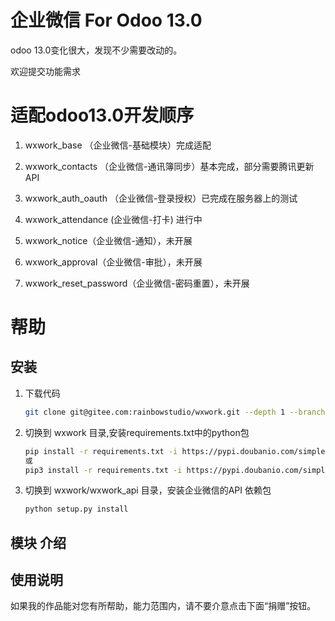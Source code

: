 # 企业微信 For Odoo 13.0
odoo 13.0变化很大，发现不少需要改动的。

欢迎提交功能需求

# 适配odoo13.0开发顺序

1. wxwork_base （企业微信-基础模块）完成适配

2. wxwork_contacts （企业微信-通讯簿同步）基本完成，部分需要腾讯更新API
        
3. wxwork_auth_oauth （企业微信-登录授权）已完成在服务器上的测试

4. wxwork_attendance (企业微信-打卡) 进行中

5. wxwork_notice（企业微信-通知），未开展

6. wxwork_approval（企业微信-审批），未开展

7. wxwork_reset_password（企业微信-密码重置），未开展

# 帮助

## 安装
1. 下载代码
    ```bash
    git clone git@gitee.com:rainbowstudio/wxwork.git --depth 1 --branch 13.0 --single-branch wxwork 
    ```
2. 切换到 wxwork 目录,安装requirements.txt中的python包
    ```bash
    pip install -r requirements.txt -i https://pypi.doubanio.com/simple
   或
   pip3 install -r requirements.txt -i https://pypi.doubanio.com/simple
    ```
 3. 切换到  wxwork/wxwork_api 目录，安装企业微信的API 依赖包
     ```bash
    python setup.py install
    ```
 
## 模块 介绍 

## 使用说明



如果我的作品能对您有所帮助，能力范围内，请不要介意点击下面“捐赠”按钮。